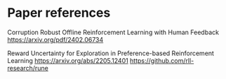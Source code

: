 
# Paper references

Corruption Robust Offline Reinforcement Learning
with Human Feedback <https://arxiv.org/pdf/2402.06734>


Reward Uncertainty for Exploration in Preference-based Reinforcement Learning
https://arxiv.org/abs/2205.12401
https://github.com/rll-research/rune

